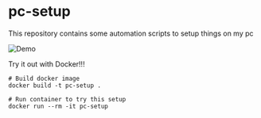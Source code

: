 # pc-setup
This repository contains some automation scripts to setup things on my pc

![Demo](https://github.com/RodrigoCMoraes/pc-setup/blob/master/demo.PNG)

Try it out with Docker!!!

```
# Build docker image
docker build -t pc-setup .

# Run container to try this setup
docker run --rm -it pc-setup
```
